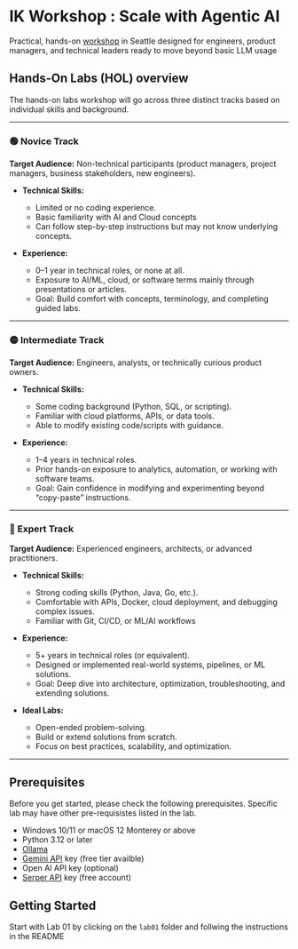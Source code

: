 # IK Workshop : Scale with Agentic AI
Practical, hands-on [workshop](https://www.eventbrite.com/e/ik-workshop-scale-with-agentic-ai-tickets-1688726348969?aff=oddtdtcreator) in Seattle designed for engineers, product managers, and technical leaders ready to move beyond basic LLM usage

## Hands-On Labs (HOL) overview
The hands-on labs workshop will go across three distinct tracks based on individual skills and background.

---

### 🟢 Novice Track

**Target Audience:** Non-technical participants (product managers, project managers, business stakeholders, new engineers).

* **Technical Skills:**

  * Limited or no coding experience.
  * Basic familiarity with AI and Cloud concepts
  * Can follow step-by-step instructions but may not know underlying concepts.

* **Experience:**

  * 0–1 year in technical roles, or none at all.
  * Exposure to AI/ML, cloud, or software terms mainly through presentations or articles.
  * Goal: Build comfort with concepts, terminology, and completing guided labs.

---

### 🟡 Intermediate Track

**Target Audience:** Engineers, analysts, or technically curious product owners.

* **Technical Skills:**

  * Some coding background (Python, SQL, or scripting).
  * Familiar with cloud platforms, APIs, or data tools.
  * Able to modify existing code/scripts with guidance.

* **Experience:**

  * 1–4 years in technical roles.
  * Prior hands-on exposure to analytics, automation, or working with software teams.
  * Goal: Gain confidence in modifying and experimenting beyond “copy-paste” instructions.

---

### 🔴 Expert Track

**Target Audience:** Experienced engineers, architects, or advanced practitioners.

* **Technical Skills:**

  * Strong coding skills (Python, Java, Go, etc.).
  * Comfortable with APIs, Docker, cloud deployment, and debugging complex issues.
  * Familiar with Git, CI/CD, or ML/AI workflows 

* **Experience:**

  * 5+ years in technical roles (or equivalent).
  * Designed or implemented real-world systems, pipelines, or ML solutions.
  * Goal: Deep dive into architecture, optimization, troubleshooting, and extending solutions.

* **Ideal Labs:**

  * Open-ended problem-solving.
  * Build or extend solutions from scratch.
  * Focus on best practices, scalability, and optimization.

---

## Prerequisites
Before you get started, please check the following prerequisites. Specific lab may have other pre-requisistes listed in the lab.

- Windows 10/11 or macOS 12 Monterey or above 
- Python 3.12 or later
- [Ollama](https://ollama.com/download)
- [Gemini API](https://aistudio.google.com/app/apikey) key (free tier availble)
- Open AI API key (optional)
- [Serper API](https://serper.dev/) key (free account)

## Getting Started
Start with Lab 01 by clicking on the `lab01` folder and follwing the instructions in the README

